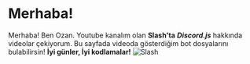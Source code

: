 # Merhaba!

Merhaba! Ben Ozan. Youtube kanalım olan **Slash'ta** ***Discord.js*** hakkında videolar çekiyorum. Bu sayfada videoda gösterdiğim bot dosyalarını bulabilirsin! 
**İyi günler, İyi kodlamalar!**
![Slash](https://ibb.co/ddtysd)
